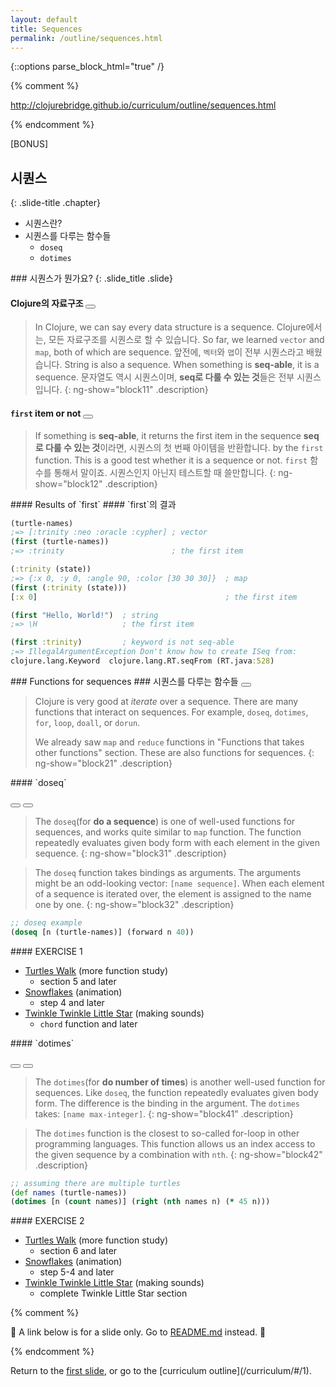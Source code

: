 ```yaml
---
layout: default
title: Sequences
permalink: /outline/sequences.html
---
```


{::options parse_block_html="true" /}

{% comment %}

http://clojurebridge.github.io/curriculum/outline/sequences.html

{% endcomment %}

<section>
[BONUS]

시퀀스
-------------------------
{: .slide-title .chapter}

* 시퀀스란?
* 시퀀스를 다루는 함수들
    * `doseq`
    * `dotimes`
</section>

<section ng-controller="NarrativeController">
### 시퀀스가 뭔가요?
{: .slide_title .slide}

#### Clojure의 자료구조 <button class="link" ng-bind-html="details" ng-model="block11" ng-click="block11=!block11"></button>

> In Clojure, we can say every data structure is a sequence.
> Clojure에서는, 모든 자료구조를 시퀀스로 할 수 있습니다.
> So far, we learned `vector` and `map`, both of which are sequence.
> 앞전에, `벡터`와 `맵`이 전부 시퀀스라고 배웠습니다.
> String is also a sequence. When something is **seq-able**, it is a sequence.
> 문자열도 역시 시퀀스이며, **seq로 다룰 수 있는 것**들은 전부 시퀀스입니다.
{: ng-show="block11" .description}

#### `first` item or not <button class="link" ng-bind-html="details" ng-model="block12" ng-click="block12=!block12"></button>

> If something is **seq-able**, it returns the first item in the sequence
> **seq로 다룰 수 있는 것**이라면, 시퀀스의 첫 번째 아이템을 반환합니다.
> by the `first` function. This is a good test whether it is a sequence or not.
> `first` 함수를 통해서 말이죠. 시퀀스인지 아닌지 테스트할 때 쓸만합니다.
{: ng-show="block12" .description}
</section>

<section ng-controller="NarrativeController">
#### Results of `first`
#### `first`의 결과

```clojure
(turtle-names)
;=> [:trinity :neo :oracle :cypher] ; vector
(first (turtle-names))
;=> :trinity                        ; the first item

(:trinity (state))
;=> {:x 0, :y 0, :angle 90, :color [30 30 30]}  ; map
(first (:trinity (state)))
[:x 0]                                          ; the first item

(first "Hello, World!")  ; string
;=> \H                   ; the first item

(first :trinity)         ; keyword is not seq-able
;=> IllegalArgumentException Don't know how to create ISeq from:
clojure.lang.Keyword  clojure.lang.RT.seqFrom (RT.java:528)
```
</section>

<section ng-controller="NarrativeController">
### Functions for sequences
### 시퀀스를 다루는 함수들
<button class="link" ng-bind-html="details" ng-model="block21" ng-click="block21=!block21"></button>

> Clojure is very good at *iterate* over a sequence.
> There are many functions that interact on sequences.
> For example, `doseq`, `dotimes`, `for`, `loop`, `doall`, or `dorun`.
>
> We already saw `map` and `reduce` functions in "Functions that takes
> other functions" section. These are also functions for sequences.
{: ng-show="block21" .description}
</section>

<section ng-controller="NarrativeController">
#### `doseq`

<button class="link" ng-bind-html="details1" ng-model="block31" ng-click="block31=!block31"></button>
<button class="link" ng-bind-html="details2" ng-model="block32" ng-click="block32=!block32"></button>

> The `doseq`(for **do a sequence**) is one of well-used functions
> for sequences, and works quite similar to `map` function. The
> function repeatedly evaluates given body form with each element in
> the given sequence.
{: ng-show="block31" .description}

> The `doseq` function takes bindings as arguments. The arguments might be
> an odd-looking vector: `[name sequence]`. When each element of a sequence
> is iterated over, the element is assigned to the name one by one.
{: ng-show="block32" .description}

```clojure
;; doseq example
(doseq [n (turtle-names)] (forward n 40))
```
</section>

<section>
#### EXERCISE 1

* [Turtles Walk](https://github.com/ClojureBridge/welcometoclojurebridge/blob/master/outline/TURTLE-SAMPLES.md) (more function study)
    - section 5 and later
* [Snowflakes](https://github.com/ClojureBridge/drawing/blob/master/curriculum/create-something.md) (animation)
    - step 4 and later
* [Twinkle Twinkle Little Star](https://github.com/ClojureBridge/tones/blob/master/curriculum/01-piano-chords.md) (making sounds)
    - `chord` function and later
</section>

<section ng-controller="NarrativeController">
#### `dotimes`

<button class="link" ng-bind-html="details1" ng-model="block41" ng-click="block41=!block41"></button>
<button class="link" ng-bind-html="details2" ng-model="block42" ng-click="block42=!block42"></button>

> The `dotimes`(for **do number of times**) is another well-used
> function for sequences. Like `doseq`, the function repeatedly
> evaluates given body form. The difference is the binding in the
> argument. The `dotimes` takes: `[name max-integer]`.
{: ng-show="block41" .description}

> The `dotimes` function is the closest to so-called for-loop in other
> programming languages. This function allows us an index access to
> the given sequence by a combination with `nth`.
{: ng-show="block42" .description}

```clojure
;; assuming there are multiple turtles
(def names (turtle-names))
(dotimes [n (count names)] (right (nth names n) (* 45 n)))
```
</section>

<section>
#### EXERCISE 2

* [Turtles Walk](https://github.com/ClojureBridge/welcometoclojurebridge/blob/master/outline/TURTLE-SAMPLES.md) (more function study)
    - section 6 and later
* [Snowflakes](https://github.com/ClojureBridge/drawing/blob/master/curriculum/create-something.md) (animation)
    - step 5-4 and later
* [Twinkle Twinkle Little Star](https://github.com/ClojureBridge/tones/blob/master/curriculum/01-piano-chords.md) (making sounds)
    - complete Twinkle Little Star section
</section>


{% comment %}

:star2: A link below is for a slide only. Go to [README.md](../README.md)
instead. :star2:

{% endcomment %}

<section>
Return to the <a href="javascript:;" onClick="Reveal.slide(1);">first slide</a>,
or go to the [curriculum outline](/curriculum/#/1).
</section>
